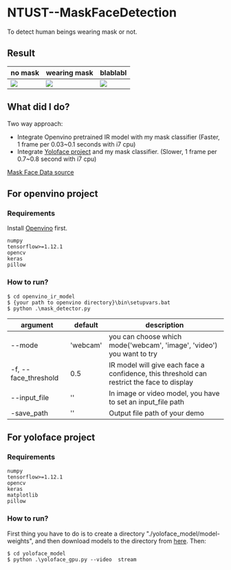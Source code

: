 # NTUST--MaskFaceDetection
To detect human beings wearing mask or not. 

## Result
| no mask | wearing mask | blablabl|
| -------- | -------- | --- |
|  ![](https://i.imgur.com/MwvkHV5.jpg) | ![](https://i.imgur.com/qRPOp6o.jpg)| ![](https://i.imgur.com/tRR7TnD.jpg)|

## What did I do?
Two way approach:
- Integrate Openvino pretrained IR model with my mask classifier (Faster, 1 frame per 0.03~0.1 seconds with i7 cpu)
- Integrate [Yoloface project](https://github.com/sthanhng/yoloface) and my mask classifier. (Slower, 1 frame per 0.7~0.8 second with i7 cpu)

[Mask Face Data source](https://www.kaggle.com/andrewmvd/face-mask-detection)


## For openvino project
### Requirements
Install [Openvino](https://docs.openvinotoolkit.org/latest/index.html) first.
```
numpy
tensorflow>=1.12.1
opencv
keras
pillow
```
### How to run?
```
$ cd openvino_ir_model
$ {your path to openvino directory}\bin\setupvars.bat
$ python .\mask_detector.py
```
| argument | default | description |
| -------- | -------- | -------- |
| --mode     | 'webcam'     | you can choose which mode('webcam', 'image', 'video') you want to try   |
| -f, --face_threshold     |  0.5    |  IR model will give each face a confidence, this threshold can restrict the face to display |
| --input_file     | ''     | In image or video model, you have to set an input_file path     |
| -save_path | ''  | Output file path of your demo  |



## For yoloface project
### Requirements
```
numpy
tensorflow>=1.12.1
opencv
keras
matplotlib
pillow
```
### How to run?
First thing you have to do is to create a directory "./yoloface_model/model-weights", and then download models to the directory from [here](https://drive.google.com/file/d/1mRS5c5K-qGSzGc_Ex-3F-oH1GJLyv_CJ/view?usp=sharing).
Then:
```
$ cd yoloface_model
$ python .\yoloface_gpu.py --video  stream
```
